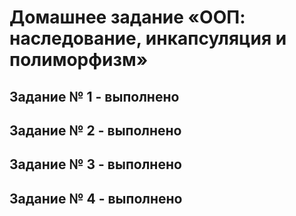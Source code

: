 # Домашнее задание «ООП: наследование, инкапсуляция и полиморфизм»
## Задание № 1 - выполнено
## Задание № 2 - выполнено
## Задание № 3 - выполнено
## Задание № 4 - выполнено
